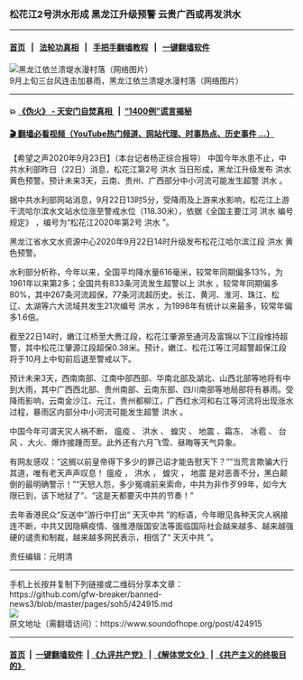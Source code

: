 ### 松花江2号洪水形成 黑龙江升级预警 云贵广西或再发洪水
------------------------

#### [首页](https://github.com/gfw-breaker/banned-news3/blob/master/README.md) &nbsp;&nbsp;|&nbsp;&nbsp; [法轮功真相](https://github.com/begood0513/basic/blob/master/README.md)  &nbsp;&nbsp;|&nbsp;&nbsp; [手把手翻墙教程](https://github.com/gfw-breaker/guides/wiki)  &nbsp;&nbsp;|&nbsp;&nbsp; [一键翻墙软件](https://github.com/gfw-breaker/nogfw/blob/master/README.md)  



<div><img alt="黑龙江依兰溃堤水漫村落（网络图片）" src="https://img.soundofhope.org/2020-09/phpdpuf0n-1599814129856.jpg"/>
<br/><figcaption class="caption">
 9月上旬三台风连击加暴雨，黑龙江依兰溃堤水漫村落（网络图片）
</figcaption></div><hr/>

#### 💥 [《伪火》 - 天安门自焚真相 ](http://158.247.195.190:10000/videos/blog/weihuo.html)&nbsp; |&nbsp; [“1400例”谎言揭秘  ](http://158.247.195.190:10000/videos/blog/jiexi1400.html)

#### [ 🎬  翻墙必看视频（YouTube热门频道、网站代理、时事热点、历史事件 ...）](https://github.com/gfw-breaker/links/blob/master/banned.md)

<div><div class="Content__Wrapper sc-1bvya0-0 grZQxZ">
 <p class="meta-top">
  <span class="meta">
   【希望之声2020年9月23日】（本台记者杨正综合报导）
  </span>
  中国今年水患不止，中共水利部昨日（22日）消息，松花江第2号
  <ok href="/term/35820">
   洪水
  </ok>
  当日形成，黑龙江升级发布
  <ok href="/term/35820">
   洪水
  </ok>
  黄色预警。预计未来3天，云南、贵州、广西部分中小河流可能发生超警
  <ok href="/term/35820">
   洪水
  </ok>
  。
 </p>
 <p>
  据中共水利部网站消息，9月22日13时5分，受降雨及上游来水影响，松花江上游干流哈尔滨水文站水位涨至警戒水位（118.30米），依据《全国主要江河
  <ok href="/term/35820">
   洪水
  </ok>
  编号规定》 ，编号为“松花江2020年第2号
  <ok href="/term/35820">
   洪水
  </ok>
  ”。
 </p>
 <div class="AD_Embed__Wrap-sc-1xslmin-0 igMuqX module desktop">
  <div>
  </div>
 </div>
 <p>
  黑龙江省水文水资源中心2020年9月22日14时升级发布松花江哈尔滨江段
  <ok href="/term/35820">
   洪水
  </ok>
  黄色预警。
 </p>
 <p>
  水利部分析称，今年以来，全国平均降水量616毫米，较常年同期偏多13%，为1961年以来第2多；全国共有833条河流发生超警以上
  <ok href="/term/35820">
   洪水
  </ok>
  ，较常年同期偏多80%，其中267条河流超保，77条河流超历史。长江、黄河、淮河、珠江、松辽、太湖等六大流域共发生21次编号
  <ok href="/term/35820">
   洪水
  </ok>
  ，为1998年有统计以来最多，较常年偏多1.6倍。
 </p>
 <p>
  截至22日14时，嫩江江桥至大赉江段，松花江肇源至通河及富锦以下江段维持超警，其中松花江肇源江段超保0.38米。预计，嫩江、松花江等江河超警超保江段将于10月上中旬前后退至警戒以下。
 </p>
 <p>
  预计未来3天，西南南部、江南中部西部、华南北部及湖北、山西北部等地将有中到大雨，其中广西西北部、贵州南部、云南东部、四川南部等地局部将有暴雨。受降雨影响，云南金沙江、元江，贵州都柳江，广西红水河和右江等河流将出现涨水过程，暴雨区内部分中小河流可能发生超警
  <ok href="/term/35820">
   洪水
  </ok>
  。
 </p>
 <p>
  中国今年可谓天灾人祸不断，
  <ok href="/term/51127">
   瘟疫
  </ok>
  、
  <ok href="/term/35820">
   洪水
  </ok>
  、
  <ok href="/term/223540">
   蝗灾
  </ok>
  、
  <ok href="/term/2281">
   地震
  </ok>
  、霜冻、
  <ok href="/term/31041">
   冰雹
  </ok>
  、
  <ok href="/term/2052">
   台风
  </ok>
  、大火、爆炸接踵而至。此外还有六月飞雪、昼晦等天气异象。
 </p>
 <p>
  有网友感叹：“这搁以前皇帝得下多少的罪己诏才能告慰天下？”“当荒言欺骗大行其道，唯有老天声声叹息！
  <ok href="/term/51127">
   瘟疫
  </ok>
  ，
  <ok href="/term/35820">
   洪水
  </ok>
  ，
  <ok href="/term/223540">
   蝗灾
  </ok>
  ，
  <ok href="/term/2281">
   地震
  </ok>
  是对恶善不分，黑白颠倒的最明确警示！”“天怒人怨，多少冤魂前来索命，中共为非作歹99年，如今大限已到，该下地狱了”、“这是天都要灭中共的节奏！”
 </p>
 <p>
  去年香港民众“反送中”游行中打出“
  <ok href="/term/145948">
   天灭中共
  </ok>
  ”的标语，今年眼见各种天灾人祸接连不断，中共又因隐瞒疫情、强推港版国安法等面临国际社会越来越多、越来越强硬的谴责和制裁，越来越多网民表示，相信了“
  <ok href="/term/145948">
   天灭中共
  </ok>
  ”。
 </p>
 <p class="meta-btm">
  责任编辑：元明清
 </p>
</div>
</div>
<hr/>
手机上长按并复制下列链接或二维码分享本文章：<br/>
https://github.com/gfw-breaker/banned-news3/blob/master/pages/soh5/424915.md <br/>
<a href='https://github.com/gfw-breaker/banned-news3/blob/master/pages/soh5/424915.md'><img src='https://github.com/gfw-breaker/banned-news3/blob/master/pages/soh5/424915.md.png'/></a> <br/>
原文地址（需翻墙访问）：https://www.soundofhope.org/post/424915


------------------------
#### [首页](https://github.com/gfw-breaker/banned-news3/blob/master/README.md) &nbsp;|&nbsp; [一键翻墙软件](https://github.com/gfw-breaker/nogfw/blob/master/README.md) &nbsp;| [《九评共产党》](https://github.com/gfw-breaker/9ping.md/blob/master/README.md#九评之一评共产党是什么) | [《解体党文化》](https://github.com/gfw-breaker/jtdwh.md/blob/master/README.md) | [《共产主义的终极目的》](https://github.com/gfw-breaker/gczydzjmd.md/blob/master/README.md)


<img src='http://gfw-breaker.win/banned-news3/pages/soh5/424915.md' width='0px' height='0px'/>